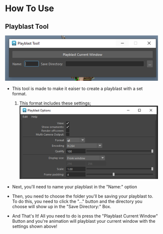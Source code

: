 # How To Use

## Playblast Tool

![PlayblastTool](assets/playblastToolpng.png)

* This tool is made to make it eaiser to create a playblast with a set format.
    1. This format includes these settings;
        ![](assets/PlayblastToolSettings.PNG)

* Next, you'll need to name your playblast in the "Name:" option
* Then, you need to choose the folder you'll be saving your playblast to. To do this, you need to click the "..." button and the directory you choose will show up in the "Save Directory:" Box.
* And That's It! All you need to do is press the "Playblast Current Window" Button and you're animation will playblast your current window with the settings shown above! 